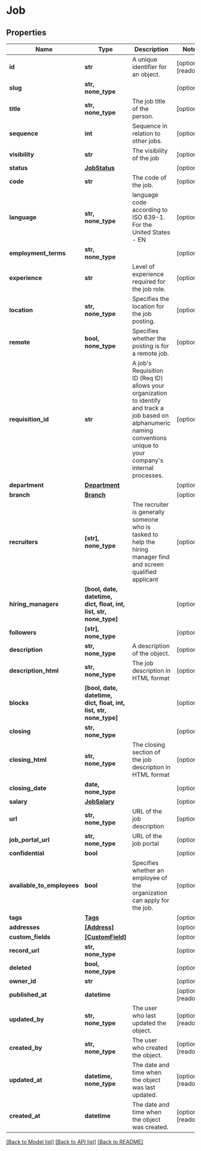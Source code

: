 # Job


## Properties
Name | Type | Description | Notes
------------ | ------------- | ------------- | -------------
**id** | **str** | A unique identifier for an object. | [optional] [readonly] 
**slug** | **str, none_type** |  | [optional] 
**title** | **str, none_type** | The job title of the person. | [optional] 
**sequence** | **int** | Sequence in relation to other jobs. | [optional] 
**visibility** | **str** | The visibility of the job | [optional] 
**status** | [**JobStatus**](JobStatus.md) |  | [optional] 
**code** | **str** | The code of the job. | [optional] 
**language** | **str, none_type** | language code according to ISO 639-1. For the United States - EN | [optional] 
**employment_terms** | **str, none_type** |  | [optional] 
**experience** | **str** | Level of experience required for the job role. | [optional] 
**location** | **str, none_type** | Specifies the location for the job posting. | [optional] 
**remote** | **bool, none_type** | Specifies whether the posting is for a remote job. | [optional] 
**requisition_id** | **str** | A job&#39;s Requisition ID (Req ID) allows your organization to identify and track a job based on alphanumeric naming conventions unique to your company&#39;s internal processes. | [optional] 
**department** | [**Department**](Department.md) |  | [optional] 
**branch** | [**Branch**](Branch.md) |  | [optional] 
**recruiters** | **[str], none_type** | The recruiter is generally someone who is tasked to help the hiring manager find and screen qualified applicant | [optional] 
**hiring_managers** | **[bool, date, datetime, dict, float, int, list, str, none_type]** |  | [optional] 
**followers** | **[str], none_type** |  | [optional] 
**description** | **str, none_type** | A description of the object. | [optional] 
**description_html** | **str, none_type** | The job description in HTML format | [optional] 
**blocks** | **[bool, date, datetime, dict, float, int, list, str, none_type]** |  | [optional] 
**closing** | **str, none_type** |  | [optional] 
**closing_html** | **str, none_type** | The closing section of the job description in HTML format | [optional] 
**closing_date** | **date, none_type** |  | [optional] 
**salary** | [**JobSalary**](JobSalary.md) |  | [optional] 
**url** | **str, none_type** | URL of the job description | [optional] 
**job_portal_url** | **str, none_type** | URL of the job portal | [optional] 
**confidential** | **bool** |  | [optional] 
**available_to_employees** | **bool** | Specifies whether an employee of the organization can apply for the job. | [optional] 
**tags** | [**Tags**](Tags.md) |  | [optional] 
**addresses** | [**[Address]**](Address.md) |  | [optional] 
**custom_fields** | [**[CustomField]**](CustomField.md) |  | [optional] 
**record_url** | **str, none_type** |  | [optional] 
**deleted** | **bool, none_type** |  | [optional] 
**owner_id** | **str** |  | [optional] 
**published_at** | **datetime** |  | [optional] [readonly] 
**updated_by** | **str, none_type** | The user who last updated the object. | [optional] [readonly] 
**created_by** | **str, none_type** | The user who created the object. | [optional] [readonly] 
**updated_at** | **datetime, none_type** | The date and time when the object was last updated. | [optional] [readonly] 
**created_at** | **datetime** | The date and time when the object was created. | [optional] [readonly] 

[[Back to Model list]](../../README.md#documentation-for-models) [[Back to API list]](../../README.md#documentation-for-api-endpoints) [[Back to README]](../../README.md)


